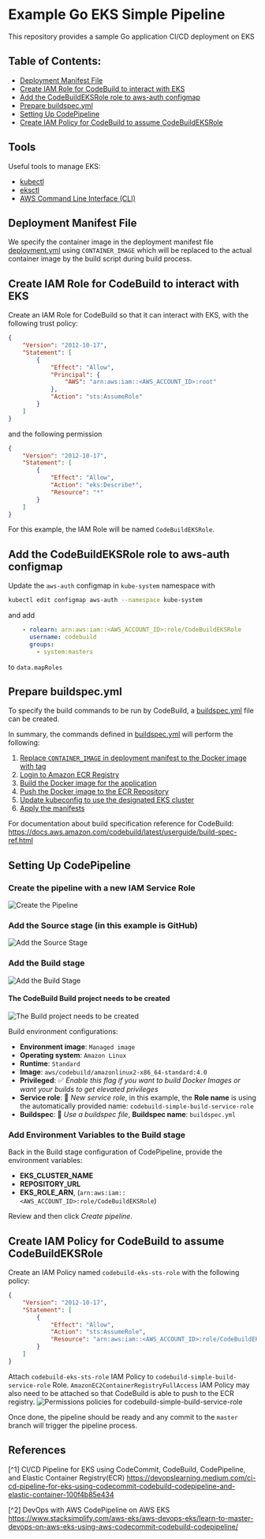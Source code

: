 # Example Go EKS Simple Pipeline

This repository provides a sample Go application CI/CD deployment on EKS

## Table of Contents:
- [Deployment Manifest File](#deployment-manifest-file)
- [Create IAM Role for CodeBuild to interact with EKS](#create-iam-role-for-codebuild-to-interact-with-eks)
- [Add the CodeBuildEKSRole role to aws-auth configmap](#add-the-codebuildeksrole-role-to-aws-auth-configmap)
- [Prepare buildspec.yml](#prepare-buildspecyml)
- [Setting Up CodePipeline](#setting-up-codepipeline)
- [Create IAM Policy for CodeBuild to assume CodeBuildEKSRole](#create-iam-policy-for-codebuild-to-assume-codebuildeksrole)

## Tools
Useful tools to manage EKS:
- [kubectl](https://kubernetes.io/docs/reference/kubectl/)
- [eksctl](https://eksctl.io) 
- [AWS Command Line Interface (CLI)](https://aws.amazon.com/cli/)

## Deployment Manifest File
We specify the container image in the deployment manifest file [deployment.yml](manifests/deployment.yml) using `CONTAINER_IMAGE` which will be replaced to the actual container image by the build script during build process.

## Create IAM Role for CodeBuild to interact with EKS
Create an IAM Role for CodeBuild so that it can interact with EKS, with the following trust policy:
```json
{
    "Version": "2012-10-17",
    "Statement": [
        {
            "Effect": "Allow",
            "Principal": {
                "AWS": "arn:aws:iam::<AWS_ACCOUNT_ID>:root"
            },
            "Action": "sts:AssumeRole"
        }
    ]
}
```
and the following permission
```json
{
    "Version": "2012-10-17",
    "Statement": [
        {
            "Effect": "Allow",
            "Action": "eks:Describe*",
            "Resource": "*"
        }
    ]
}
```
For this example, the IAM Role will be named `CodeBuildEKSRole`.

## Add the CodeBuildEKSRole role to aws-auth configmap
Update the `aws-auth` configmap in `kube-system` namespace with
```sh
kubectl edit configmap aws-auth --namespace kube-system
```
and add
```yaml
    - rolearn: arn:aws:iam::<AWS_ACCOUNT_ID>:role/CodeBuildEKSRole
      username: codebuild
      groups:
        - system:masters
```
to `data.mapRoles`

## Prepare buildspec.yml
To specify the build commands to be run by CodeBuild, a [buildspec.yml](buildspec.yml) file can be created. 

In summary, the commands defined in [buildspec.yml](buildspec.yml) will perform the following:
1. [Replace `CONTAINER_IMAGE` in deployment manifest to the Docker image with tag](buildspec.yml?#L14)
2. [Login to Amazon ECR Registry](buildspec.yml?#L20)
3. [Build the Docker image for the application](buildspec.yml?#L29)
4. [Push the Docker image to the ECR Repository](buildspec.yml?#L35)
5. [Update kubeconfig to use the designated EKS cluster](buildspec.yml?#L39)
6. [Apply the manifests](buildspec.yml?#L42)

For documentation about build specification reference for CodeBuild: https://docs.aws.amazon.com/codebuild/latest/userguide/build-spec-ref.html 

## Setting Up CodePipeline
### Create the pipeline with a new IAM Service Role
![Create the Pipeline](images/create-pipeline.png)

### Add the Source stage (in this example is GitHub)
![Add the Source Stage](images/source-pipeline.png)

### Add the Build stage
![Add the Build Stage](images/build-pipeline.png)

#### The CodeBuild Build project needs to be created
![The Build project needs to be created](images/codebuild.png)

Build environment configurations:
- **Environment image**: `Managed image`
- **Operating system**: `Amazon Linux`
- **Runtime**: `Standard`
- **Image**: `aws/codebuild/amazonlinux2-x86_64-standard:4.0`
- **Privileged**: ✅ *Enable this flag if you want to build Docker Images or want your builds to get elevated privileges*
- **Service role**: 🔵 *New service role*, in this example, the **Role name** is using the automatically provided name: `codebuild-simple-build-service-role`
- **Buildspec**: 🔵 *Use a buildspec file*, **Buildspec name**: `buildspec.yml`

### Add Environment Variables to the Build stage
Back in the Build stage configuration of CodePipeline, provide the environment variables:
- **EKS_CLUSTER_NAME**
- **REPOSITORY_URL**
- **EKS_ROLE_ARN**, (`arn:aws:iam::<AWS_ACCOUNT_ID>:role/CodeBuildEKSRole`) 

Review and then click *Create pipeline*.

## Create IAM Policy for CodeBuild to assume CodeBuildEKSRole
Create an IAM Policy named `codebuild-eks-sts-role` with the following policy:
```json
{
    "Version": "2012-10-17",
    "Statement": [
        {
            "Effect": "Allow",
            "Action": "sts:AssumeRole",
            "Resource": "arn:aws:iam::<AWS_ACCOUNT_ID>:role/CodeBuildEKSRole"
        }
    ]
}
```

Attach `codebuild-eks-sts-role` IAM Policy to `codebuild-simple-build-service-role` Role.
`AmazonEC2ContainerRegistryFullAccess` IAM Policy may also need to be attached so that CodeBuild is able to push to the ECR registry.
 ![Permissions policies for codebuild-simple-build-service-role](images/codebuild-simple-build-service-role-permission.png)

Once done, the pipeline should be ready and any commit to the `master` branch will trigger the pipeline process.

## References
[^1] CI/CD Pipeline for EKS using CodeCommit, CodeBuild, CodePipeline, and Elastic Container Registry(ECR) https://devopslearning.medium.com/ci-cd-pipeline-for-eks-using-codecommit-codebuild-codepipeline-and-elastic-container-100f4b85e434

[^2] DevOps with AWS CodePipeline on AWS EKS https://www.stacksimplify.com/aws-eks/aws-devops-eks/learn-to-master-devops-on-aws-eks-using-aws-codecommit-codebuild-codepipeline/ 